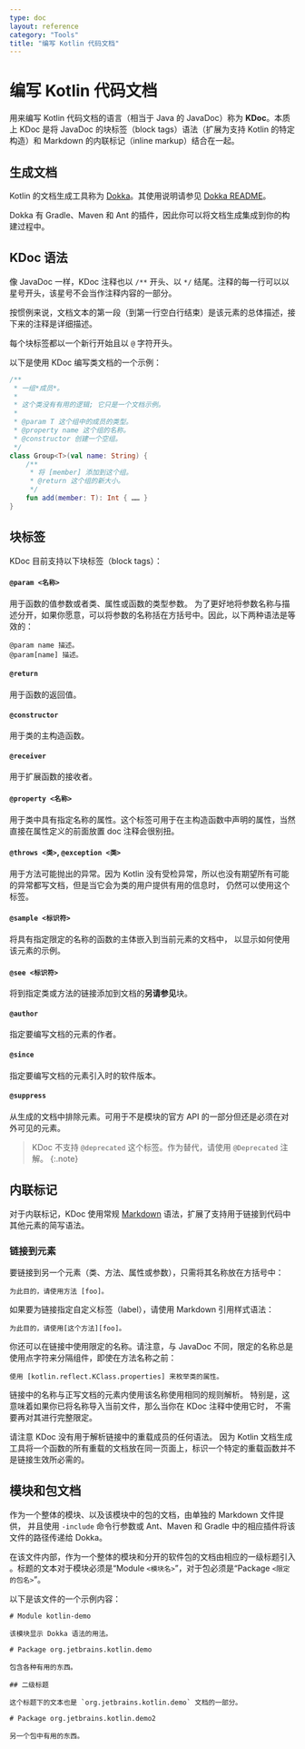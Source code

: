 ```yaml
---
type: doc
layout: reference
category: "Tools"
title: "编写 Kotlin 代码文档"
---
```


# 编写 Kotlin 代码文档

用来编写 Kotlin 代码文档的语言（相当于 Java 的 JavaDoc）称为 **KDoc**。本质上 KDoc
是将 JavaDoc 的块标签（block tags）语法（扩展为支持 Kotlin 的特定构造）和 Markdown 的<!--
-->内联标记（inline markup）结合在一起。

## 生成文档

Kotlin 的文档生成工具称为 [Dokka](https://github.com/Kotlin/dokka)。其使用说明请参见
[Dokka README](https://github.com/Kotlin/dokka/blob/master/README.md)。

Dokka 有 Gradle、Maven 和 Ant 的插件，因此你可以将文档生成集成到你的构建过程中。

## KDoc 语法

像 JavaDoc 一样，KDoc 注释也以 `/**` 开头、以 `*/` 结尾。注释的每一行可以以<!--
-->星号开头，该星号不会当作注释内容的一部分。

按惯例来说，文档文本的第一段（到第一行空白行结束）是该元素的<!--
-->总体描述，接下来的注释是详细描述。

每个块标签都以一个新行开始且以 `@` 字符开头。

以下是使用 KDoc 编写类文档的一个示例：


``` kotlin
/**
 * 一组*成员*。
 *
 * 这个类没有有用的逻辑; 它只是一个文档示例。
 *
 * @param T 这个组中的成员的类型。
 * @property name 这个组的名称。
 * @constructor 创建一个空组。
 */
class Group<T>(val name: String) {
    /**
     * 将 [member] 添加到这个组。
     * @return 这个组的新大小。
     */
    fun add(member: T): Int { …… }
}
```


## 块标签

KDoc 目前支持以下块标签（block tags）：

#### `@param <名称>`

用于函数的值参数或者类、属性或函数的类型参数。
为了更好地将参数名称与描述分开，如果你愿意，可以将参数的名称括在<!--
-->方括号中。因此，以下两种语法是等效的：

```
@param name 描述。
@param[name] 描述。
```

#### `@return`

用于函数的返回值。

#### `@constructor`

用于类的主构造函数。

#### `@receiver`

用于扩展函数的接收者。

#### `@property <名称>`

用于类中具有指定名称的属性。这个标签可用于在<!--
-->主构造函数中声明的属性，当然直接在属性定义的前面放置 doc 注释会很<!--
-->别扭。

#### `@throws <类>`, `@exception <类>`

用于方法可能抛出的异常。因为 Kotlin 没有受检异常，所以<!--
-->也没有期望所有可能的异常都写文档，但是当它会为类的用户提供有用的信息时，
仍然可以使用这个标签。

#### `@sample <标识符>`

将具有指定限定的名称的函数的主体嵌入到当前元素的文档中，
以显示如何使用该元素的示例。

#### `@see <标识符>`

将到指定类或方法的链接添加到文档的**另请参见**块。

#### `@author`

指定要编写文档的元素的作者。

#### `@since`

指定要编写文档的元素引入时的软件版本。

#### `@suppress`

从生成的文档中排除元素。可用于不是模块的官方 API 的一部分<!--
-->但还是必须在对外可见的元素。

> KDoc 不支持 `@deprecated` 这个标签。作为替代，请使用 `@Deprecated` 注解。
{:.note}


## 内联标记

对于内联标记，KDoc 使用常规 [Markdown](http://daringfireball.net/projects/markdown/syntax) 语法，扩展<!--
-->了支持用于链接到代码中其他元素的简写语法。

### 链接到元素

要链接到另一个元素（类、方法、属性或参数），只需将其名称放在方括号中：

```
为此目的，请使用方法 [foo]。
```

如果要为链接指定自定义标签（label），请使用 Markdown 引用样式语法：

```
为此目的，请使用[这个方法][foo]。
```

你还可以在链接中使用限定的名称。请注意，与 JavaDoc 不同，限定的名称总是使用点字符<!--
-->来分隔组件，即使在方法名称之前：

```
使用 [kotlin.reflect.KClass.properties] 来枚举类的属性。
```

链接中的名称与正写文档的元素内使用该名称使用相同的规则解析。
特别是，这意味着如果你已将名称导入当前文件，那么当你在 KDoc 注释中使用它时，
不需要再对其进行完整限定。

请注意 KDoc 没有用于解析链接中的重载成员的任何语法。 因为 Kotlin 文档生成<!--
-->工具将一个函数的所有重载的文档放在同一页面上，标识一个特定的重载函数<!--
-->并不是链接生效所必需的。


## 模块和包文档

作为一个整体的模块、以及该模块中的包的文档，由单独的 Markdown 文件提供，
并且使用 `-include` 命令行参数或 Ant、Maven 和 Gradle 中的相应插件<!--
-->将该文件的路径传递给 Dokka。

在该文件内部，作为一个整体的模块和分开的软件包的文档由相应的一级标题引入
。标题的文本对于模块必须是“Module `<模块名>`”，对于包必须是“Package `<限定的包名>`”。

以下是该文件的一个示例内容：

```
# Module kotlin-demo

该模块显示 Dokka 语法的用法。

# Package org.jetbrains.kotlin.demo

包含各种有用的东西。

## 二级标题

这个标题下的文本也是 `org.jetbrains.kotlin.demo` 文档的一部分。

# Package org.jetbrains.kotlin.demo2

另一个包中有用的东西。
```

